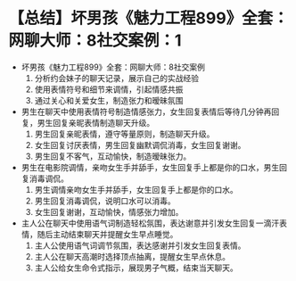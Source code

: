 # 【总结】坏男孩《魅力工程899》全套：网聊大师：8社交案例：1

-   坏男孩《魅力工程899》全套：网聊大师：8社交案例
    1.  分析约会妹子的聊天记录，展示自己的实战经验
    2.  使用表情符号和细节来调情，引起情感共振
    3.  通过关心和关爱女生，制造张力和暧昧氛围
-   男生在聊天中使用表情符号制造情感张力，女生回复表情后等待几分钟再回复，男生回复亲昵表情制造聊天升级。
    1.  男生回复亲昵表情，遵守等量原则，制造聊天升级。
    2.  女生回复讨厌表情，男生回复幽默调侃消毒，女生回复谢谢。
    3.  男生回复不客气，互动愉快，制造暧昧张力。
-   男生在电影院调情，亲吻女生手并舔手，女生回复手上都是你的口水，男生回复消毒调侃。
    1.  男生调情亲吻女生手并舔手，女生回复手上都是你的口水。
    2.  男生回复消毒调侃，说明口水可以消毒。
    3.  女生回复谢谢，互动愉快，情感张力增加。
-   主人公在聊天中使用语气词制造轻松氛围，表达谢意并引发女生回复一滴汗表情，随后主动结束聊天并提醒女生早点睡觉。
    1.  主人公使用语气词调节氛围，表达感谢并引发女生回复表情。
    2.  主人公在聊天高潮时选择顶点抽离，提醒女生早点休息。
    3.  主人公给女生命令式指示，展现男子气概，结束当天聊天。